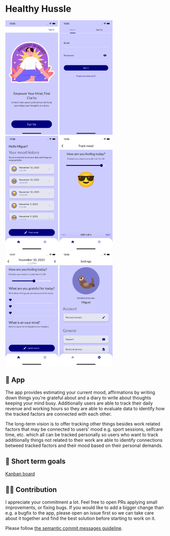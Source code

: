 # Healthy Hussle

<img src="tracking_flutter/screenshots/onboarding.png" width="33%" /> <img src="tracking_flutter/screenshots/sign-in.png" width="33%" />
<img src="tracking_flutter/screenshots/home.png" width="33%" /> <img src="tracking_flutter/screenshots/track-mood.png" width="33%" />
<img src="tracking_flutter/screenshots/update-mood.png" width="33%" /> <img src="tracking_flutter/screenshots/settings.png" width="33%" />

## 📱 App

The app provides estimating your current mood, affirmations by writing down things you're grateful about and a diary to write about thoughts keeping your mind busy.
Additionally users are able to track their daily revenue and working hours so they are able to evaluate data to identify how the tracked factors are connected with each other.

The long-term vision is to offer tracking other things besides work related factors that may be connected to users' mood e.g. sport sessions, selfcare time, etc. which all can be tracked personally so users who want to track additionally things not related to their work are able to identify connections betweed tracked factors and their mood based on their personal demands.

## 🎯 Short term goals

[Kanban board](https://github.com/users/krolmic/projects/2)

## 🧑‍🏭 Contribution

I appreciate your commitment a lot. Feel free to open PRs applying small improvements, or fixing bugs. If you would like to add a bigger change than e.g. a bugfix to the app, please open an issue first so we can take care about it together and find the best solution before starting to work on it.

Please follow [the semantic commit messages guideline](https://gist.github.com/joshbuchea/6f47e86d2510bce28f8e7f42ae84c716).
